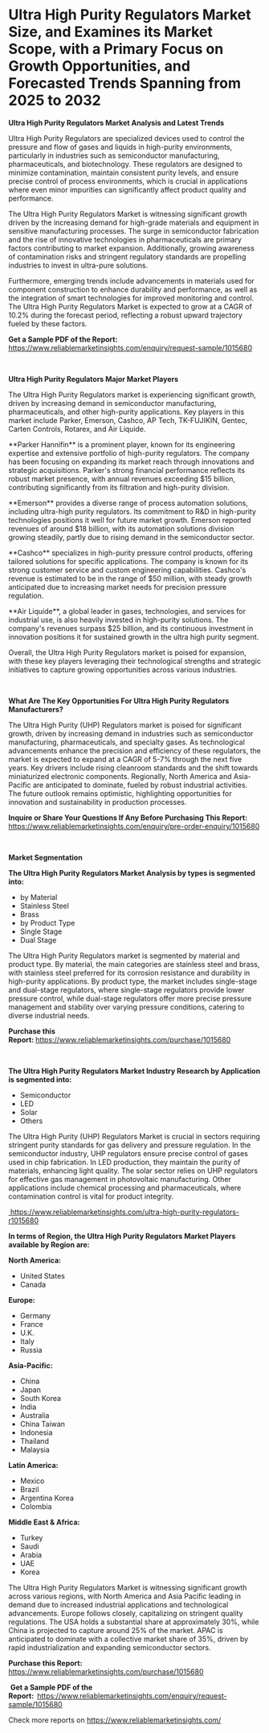 <p><h1>Ultra High Purity Regulators Market Size, and Examines its Market Scope, with a Primary Focus on Growth Opportunities, and Forecasted Trends Spanning from 2025 to 2032</h1></p><p><strong>Ultra High Purity Regulators Market Analysis and Latest Trends</strong></p>
<p><p>Ultra High Purity Regulators are specialized devices used to control the pressure and flow of gases and liquids in high-purity environments, particularly in industries such as semiconductor manufacturing, pharmaceuticals, and biotechnology. These regulators are designed to minimize contamination, maintain consistent purity levels, and ensure precise control of process environments, which is crucial in applications where even minor impurities can significantly affect product quality and performance.</p><p>The Ultra High Purity Regulators Market is witnessing significant growth driven by the increasing demand for high-grade materials and equipment in sensitive manufacturing processes. The surge in semiconductor fabrication and the rise of innovative technologies in pharmaceuticals are primary factors contributing to market expansion. Additionally, growing awareness of contamination risks and stringent regulatory standards are propelling industries to invest in ultra-pure solutions.</p><p>Furthermore, emerging trends include advancements in materials used for component construction to enhance durability and performance, as well as the integration of smart technologies for improved monitoring and control. The Ultra High Purity Regulators Market is expected to grow at a CAGR of 10.2% during the forecast period, reflecting a robust upward trajectory fueled by these factors.</p></p>
<p><strong>Get a Sample PDF of the Report:&nbsp;</strong> <a href="https://www.reliablemarketinsights.com/enquiry/request-sample/1015680?utm_campaign=3044&utm_medium=2&utm_source=Github&utm_content=ia&utm_term=08042025&utm_id=ultra-high-purity-regulators">https://www.reliablemarketinsights.com/enquiry/request-sample/1015680</a></p>
<p>&nbsp;</p>
<p><strong>Ultra High Purity Regulators Major Market Players</strong></p>
<p><p>The Ultra High Purity Regulators market is experiencing significant growth, driven by increasing demand in semiconductor manufacturing, pharmaceuticals, and other high-purity applications. Key players in this market include Parker, Emerson, Cashco, AP Tech, TK-FUJIKIN, Gentec, Carten Controls, Rotarex, and Air Liquide. </p><p>**Parker Hannifin** is a prominent player, known for its engineering expertise and extensive portfolio of high-purity regulators. The company has been focusing on expanding its market reach through innovations and strategic acquisitions. Parker's strong financial performance reflects its robust market presence, with annual revenues exceeding $15 billion, contributing significantly from its filtration and high-purity division.</p><p>**Emerson** provides a diverse range of process automation solutions, including ultra-high purity regulators. Its commitment to R&D in high-purity technologies positions it well for future market growth. Emerson reported revenues of around $18 billion, with its automation solutions division growing steadily, partly due to rising demand in the semiconductor sector.</p><p>**Cashco** specializes in high-purity pressure control products, offering tailored solutions for specific applications. The company is known for its strong customer service and custom engineering capabilities. Cashco's revenue is estimated to be in the range of $50 million, with steady growth anticipated due to increasing market needs for precision pressure regulation.</p><p>**Air Liquide**, a global leader in gases, technologies, and services for industrial use, is also heavily invested in high-purity solutions. The company's revenues surpass $25 billion, and its continuous investment in innovation positions it for sustained growth in the ultra high purity segment.</p><p>Overall, the Ultra High Purity Regulators market is poised for expansion, with these key players leveraging their technological strengths and strategic initiatives to capture growing opportunities across various industries.</p></p>
<p>&nbsp;</p>
<p><strong>What Are The Key Opportunities For Ultra High Purity Regulators Manufacturers?</strong></p>
<p><p>The Ultra High Purity (UHP) Regulators market is poised for significant growth, driven by increasing demand in industries such as semiconductor manufacturing, pharmaceuticals, and specialty gases. As technological advancements enhance the precision and efficiency of these regulators, the market is expected to expand at a CAGR of 5-7% through the next five years. Key drivers include rising cleanroom standards and the shift towards miniaturized electronic components. Regionally, North America and Asia-Pacific are anticipated to dominate, fueled by robust industrial activities. The future outlook remains optimistic, highlighting opportunities for innovation and sustainability in production processes.</p></p>
<p><strong>Inquire or Share Your Questions If Any Before Purchasing This Report:</strong> <a href="https://www.reliablemarketinsights.com/enquiry/pre-order-enquiry/1015680?utm_campaign=3044&utm_medium=2&utm_source=Github&utm_content=ia&utm_term=08042025&utm_id=ultra-high-purity-regulators">https://www.reliablemarketinsights.com/enquiry/pre-order-enquiry/1015680</a></p>
<p>&nbsp;</p>
<p><strong>Market Segmentation</strong></p>
<p><strong>The Ultra High Purity Regulators Market Analysis by types is segmented into:</strong></p>
<p><ul><li>by Material</li><li>Stainless Steel</li><li>Brass</li><li>by Product Type</li><li>Single Stage</li><li>Dual Stage</li></ul></p>
<p><p>The Ultra High Purity Regulators market is segmented by material and product type. By material, the main categories are stainless steel and brass, with stainless steel preferred for its corrosion resistance and durability in high-purity applications. By product type, the market includes single-stage and dual-stage regulators, where single-stage regulators provide lower pressure control, while dual-stage regulators offer more precise pressure management and stability over varying pressure conditions, catering to diverse industrial needs.</p></p>
<p><strong>Purchase this Report:&nbsp;</strong><a href="https://www.reliablemarketinsights.com/purchase/1015680?utm_campaign=3044&utm_medium=2&utm_source=Github&utm_content=ia&utm_term=08042025&utm_id=ultra-high-purity-regulators">https://www.reliablemarketinsights.com/purchase/1015680</a></p>
<p>&nbsp;</p>
<p><strong>The Ultra High Purity Regulators Market Industry Research by Application is segmented into:</strong></p>
<p><ul><li>Semiconductor</li><li>LED</li><li>Solar</li><li>Others</li></ul></p>
<p><p>The Ultra High Purity (UHP) Regulators Market is crucial in sectors requiring stringent purity standards for gas delivery and pressure regulation. In the semiconductor industry, UHP regulators ensure precise control of gases used in chip fabrication. In LED production, they maintain the purity of materials, enhancing light quality. The solar sector relies on UHP regulators for effective gas management in photovoltaic manufacturing. Other applications include chemical processing and pharmaceuticals, where contamination control is vital for product integrity.</p></p>
<p><a href="https://www.reliablemarketinsights.com/ultra-high-purity-regulators-r1015680?utm_campaign=3044&utm_medium=2&utm_source=Github&utm_content=ia&utm_term=08042025&utm_id=ultra-high-purity-regulators">&nbsp;https://www.reliablemarketinsights.com/ultra-high-purity-regulators-r1015680</a></p>
<p><strong>In terms of Region, the Ultra High Purity Regulators Market Players available by Region are:</strong></p>
<p>
    <p> <strong> North America: </strong>
        <ul>
            <li>United States</li>
            <li>Canada</li>
        </ul>
        </p> 
    <p> <strong> Europe: </strong>
        <ul>
            <li>Germany</li>
            <li>France</li>
            <li>U.K.</li>
            <li>Italy</li>
            <li>Russia</li>
        </ul>
        </p> 
    <p> <strong> Asia-Pacific: </strong>
        <ul>
            <li>China</li>
            <li>Japan</li>
            <li>South Korea</li>
            <li>India</li>
            <li>Australia</li>
            <li>China Taiwan</li>
            <li>Indonesia</li>
            <li>Thailand</li>
            <li>Malaysia</li>
        </ul>
        </p> 
    <p> <strong> Latin America: </strong>
        <ul>
            <li>Mexico</li>
            <li>Brazil</li>
            <li>Argentina Korea</li>
            <li>Colombia</li>
        </ul>
        </p> 
    <p> <strong> Middle East & Africa: </strong>
        <ul>
            <li>Turkey</li>
            <li>Saudi</li>
            <li>Arabia</li>
            <li>UAE</li>
            <li>Korea</li>
        </ul>
    </p>
    </p>
<p><p>The Ultra High Purity Regulators Market is witnessing significant growth across various regions, with North America and Asia Pacific leading in demand due to increased industrial applications and technological advancements. Europe follows closely, capitalizing on stringent quality regulations. The USA holds a substantial share at approximately 30%, while China is projected to capture around 25% of the market. APAC is anticipated to dominate with a collective market share of 35%, driven by rapid industrialization and expanding semiconductor sectors.</p></p>
<p><strong>Purchase this Report: </strong><a href="https://www.reliablemarketinsights.com/purchase/1015680?utm_campaign=3044&utm_medium=2&utm_source=Github&utm_content=ia&utm_term=08042025&utm_id=ultra-high-purity-regulators">https://www.reliablemarketinsights.com/purchase/1015680</a></p>
<p>&nbsp;<strong>Get a Sample PDF of the Report:&nbsp;&nbsp;</strong><a href="https://www.reliablemarketinsights.com/enquiry/request-sample/1015680?utm_campaign=3044&utm_medium=2&utm_source=Github&utm_content=ia&utm_term=08042025&utm_id=ultra-high-purity-regulators">https://www.reliablemarketinsights.com/enquiry/request-sample/1015680</a></p>
<p><strong></strong></p>
<p>Check more reports on <a href="https://www.reliablemarketinsights.com/?utm_campaign=3044&utm_medium=2&utm_source=Github&utm_content=ia&utm_term=08042025&utm_id=ultra-high-purity-regulators">https://www.reliablemarketinsights.com/</a></p>